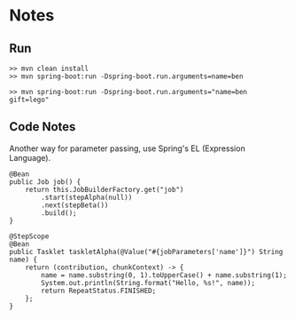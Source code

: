 # Notes

## Run
```
>> mvn clean install
>> mvn spring-boot:run -Dspring-boot.run.arguments=name=ben

>> mvn spring-boot:run -Dspring-boot.run.arguments="name=ben gift=lego"
```

## Code Notes
Another way for parameter passing, use Spring's EL (Expression Language).
```
@Bean
public Job job() {
    return this.JobBuilderFactory.get("job")
        .start(stepAlpha(null))
        .next(stepBeta())
        .build();
}

@StepScope
@Bean
public Tasklet taskletAlpha(@Value("#{jobParameters['name']}") String name) {
    return (contribution, chunkContext) -> {
        name = name.substring(0, 1).toUpperCase() + name.substring(1);
        System.out.println(String.format("Hello, %s!", name));
        return RepeatStatus.FINISHED;
    };
}
```